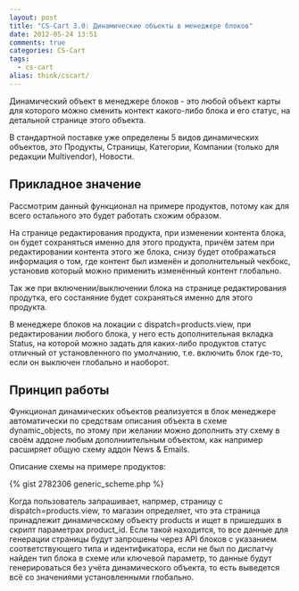 ```yaml
---
layout: post
title: "CS-Cart 3.0: Динамические объекты в менеджере блоков"
date: 2012-05-24 13:51
comments: true
categories: CS-Cart
tags:
  - cs-cart
alias: think/cscart/
---
```

Динамический объект в менеджере блоков - это любой объект карты для которого можно сменить контект какого-либо блока и его статус, на детальной странице этого объекта.

<!-- more -->

В стандартной поставке уже определены 5 видов динамических объектов, это Продукты, Страницы, Категории, Компании (только для редакции Multivendor), Новости.

## Прикладное значение

Рассмотрим данный функционал на примере продуктов, потому как для всего остального это будет работать схожим образом.

На странице редактирования продукта, при изменении контента блока, он будет сохраняться именно для этого продукта, причём затем при редактировании контента этого же блока, снизу будет отображаться информация о том, где контент был изменён и дополнительный чекбокс, установив который можно применить изменённый контент глобально.

Так же при включении/выключении блока на странице редактирования продутка, его состаняние будет сохраняться именно для этого продукта.

В менеджере блоков на локации с dispatch=products.view, при редактировании любого блока, у него есть дополнительная вкладка Status, на которой можно задать для каких-либо продуктов статус отличный от установленного по умолчанию, т.е. включить блок где-то, если он выключен глобально и наоборот.

## Принцип работы

Функционал динамических объектов реализуется в блок менеджере автоматически по средствам описания объекта в схеме dynamic_objects, по этому при желании можно дополнить эту схему в своём аддоне любым дополниительным объектом, как например расширяет общую схему аддон News & Emails.

Описание схемы на примере продуктов:

{% gist 2782306 generic_scheme.php %}

Когда пользователь запрашивает, напрмер, страницу с dispatch=products.view, то магазин определяет, что эта страница принадлежит динамическому объекту products и ищет в пришедших в скрипт параметрах product_id. Если такой находится, то все данные для генерации страницы будут запрошены через API блоков с указанием соответствующего типа и идентификатора, если не был по диспатчу найден тип блока в схеме или ключевой параметр, то данные будут генерироваться без учёта динамического объекта, то есть выведется всё со значениями установленными глобально.
